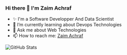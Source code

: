### Hi there 👋 I'm Zaim Achraf

- ✨ I'm a Software Developper And Data Scientist
- 🌱 I’m currently learning about Devops Technologies
- 💬 Ask me about Web Technologies
- 📫 How to reach me: [Zaim Achraf](https://www.linkedin.com/in/achraf-zaim-443936233/)

![GitHub Stats](https://github-readme-stats.vercel.app/api?username=ZaimAchraf&theme=radical)

<!--
**ZaimAchraf/ZaimAchraf** is a ✨ _special_ ✨ repository because its `README.md` (this file) appears on your GitHub profile.

Here are some ideas to get you started:

- 🔭 I’m currently working on ...
- 🌱 I’m currently learning ...
- 👯 I’m looking to collaborate on ...
- 🤔 I’m looking for help with ...
- 💬 Ask me about ...
- 📫 How to reach me: ...
- 😄 Pronouns: ...
- ⚡ Fun fact: ...
-->
